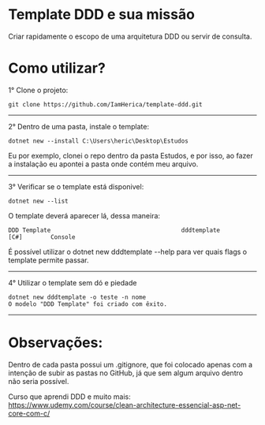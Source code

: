 # Template DDD e sua missão

Criar rapidamente o escopo de uma arquitetura DDD ou servir de consulta.
# Como utilizar?
1° Clone o projeto:
```
git clone https://github.com/IamHerica/template-ddd.git
```
***
2° Dentro de uma pasta, instale o template:
```
dotnet new --install C:\Users\heric\Desktop\Estudos
```
Eu por exemplo, clonei o repo dentro da pasta Estudos, e por isso, ao fazer a instalação eu apontei a pasta onde contém meu arquivo.
***
3° Verificar se o template está disponivel:
```
dotnet new --list
```

O template deverá aparecer lá, dessa maneira:
```
DDD Template                                     dddtemplate          [C#]        Console
```
É possível utilizar o dotnet new dddtemplate --help para ver quais flags o template permite passar.
***

4° Utilizar o template sem dó e piedade

```
dotnet new dddtemplate -o teste -n nome
O modelo "DDD Template" foi criado com êxito.
```

*** 
# Observações:
Dentro de cada pasta possui um .gitignore, que foi colocado apenas com a intenção de subir as pastas no GitHub, já que sem algum arquivo dentro não seria possível.

Curso que aprendi DDD e muito mais: https://www.udemy.com/course/clean-architecture-essencial-asp-net-core-com-c/
